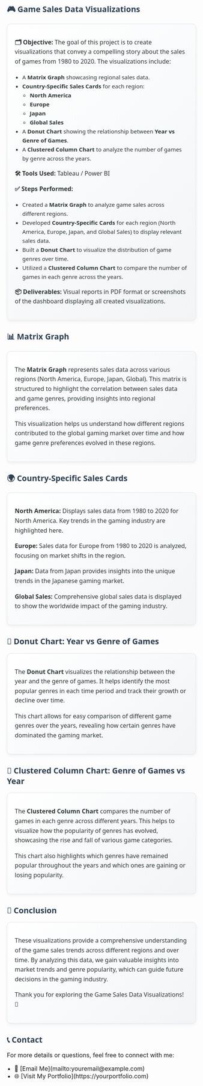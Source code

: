<h2 style="font-family: 'Segoe UI', Tahoma, Geneva, Verdana, sans-serif; color: #2c3e50;">🎮 Game Sales Data Visualizations</h2>

<div style="border: 1px solid #dfe6e9; box-shadow: 0 4px 8px rgba(0,0,0,0.05); padding: 20px; border-radius: 10px; background: linear-gradient(135deg, #ffffff, #f2f4f6); font-family: 'Segoe UI', Tahoma, Geneva, Verdana, sans-serif; color: #2d3436; line-height: 1.6;">
  
  <p style="font-size: 16px;"><strong>🗂 Objective:</strong> The goal of this project is to create visualizations that convey a compelling story about the sales of games from 1980 to 2020. The visualizations include:</p>
  
  <ul style="padding-left: 20px; font-size: 15px;">
    <li>A <strong>Matrix Graph</strong> showcasing regional sales data.</li>
    <li><strong>Country-Specific Sales Cards</strong> for each region:
      <ul style="padding-left: 20px; font-size: 15px;">
        <li><strong>North America</strong></li>
        <li><strong>Europe</strong></li>
        <li><strong>Japan</strong></li>
        <li><strong>Global Sales</strong></li>
      </ul>
    </li>
    <li>A <strong>Donut Chart</strong> showing the relationship between <strong>Year vs Genre of Games</strong>.</li>
    <li>A <strong>Clustered Column Chart</strong> to analyze the number of games by genre across the years.</li>
  </ul>
  
  <p style="font-size: 16px;"><strong>🛠 Tools Used:</strong> Tableau / Power BI</p>

  <p style="font-size: 16px;"><strong>✅ Steps Performed:</strong></p>
  <ul style="padding-left: 20px; font-size: 15px;">
    <li>Created a <strong>Matrix Graph</strong> to analyze game sales across different regions.</li>
    <li>Developed <strong>Country-Specific Cards</strong> for each region (North America, Europe, Japan, and Global Sales) to display relevant sales data.</li>
    <li>Built a <strong>Donut Chart</strong> to visualize the distribution of game genres over time.</li>
    <li>Utilized a <strong>Clustered Column Chart</strong> to compare the number of games in each genre across the years.</li>
  </ul>
  
  <p style="font-size: 16px;"><strong>📦 Deliverables:</strong> Visual reports in PDF format or screenshots of the dashboard displaying all created visualizations.</p>
</div>

<h2 style="font-family: 'Segoe UI', Tahoma, Geneva, Verdana, sans-serif; color: #2c3e50;">📊 Matrix Graph</h2>

<div style="border: 1px solid #dfe6e9; box-shadow: 0 4px 8px rgba(0,0,0,0.05); padding: 20px; border-radius: 10px; background: linear-gradient(135deg, #ffffff, #f2f4f6); font-family: 'Segoe UI', Tahoma, Geneva, Verdana, sans-serif; color: #2d3436; line-height: 1.6;">
  
  <p style="font-size: 16px;">The <strong>Matrix Graph</strong> represents sales data across various regions (North America, Europe, Japan, Global). This matrix is structured to highlight the correlation between sales data and game genres, providing insights into regional preferences.</p>
  
  <p style="font-size: 16px;">This visualization helps us understand how different regions contributed to the global gaming market over time and how game genre preferences evolved in these regions.</p>
</div>

<h2 style="font-family: 'Segoe UI', Tahoma, Geneva, Verdana, sans-serif; color: #2c3e50;">🌍 Country-Specific Sales Cards</h2>

<div style="border: 1px solid #dfe6e9; box-shadow: 0 4px 8px rgba(0,0,0,0.05); padding: 20px; border-radius: 10px; background: linear-gradient(135deg, #ffffff, #f2f4f6); font-family: 'Segoe UI', Tahoma, Geneva, Verdana, sans-serif; color: #2d3436; line-height: 1.6;">
  
  <p style="font-size: 16px;"><strong>North America:</strong> Displays sales data from 1980 to 2020 for North America. Key trends in the gaming industry are highlighted here.</p>
  
  <p style="font-size: 16px;"><strong>Europe:</strong> Sales data for Europe from 1980 to 2020 is analyzed, focusing on market shifts in the region.</p>
  
  <p style="font-size: 16px;"><strong>Japan:</strong> Data from Japan provides insights into the unique trends in the Japanese gaming market.</p>
  
  <p style="font-size: 16px;"><strong>Global Sales:</strong> Comprehensive global sales data is displayed to show the worldwide impact of the gaming industry.</p>
</div>

<h2 style="font-family: 'Segoe UI', Tahoma, Geneva, Verdana, sans-serif; color: #2c3e50;">🍩 Donut Chart: Year vs Genre of Games</h2>

<div style="border: 1px solid #dfe6e9; box-shadow: 0 4px 8px rgba(0,0,0,0.05); padding: 20px; border-radius: 10px; background: linear-gradient(135deg, #ffffff, #f2f4f6); font-family: 'Segoe UI', Tahoma, Geneva, Verdana, sans-serif; color: #2d3436; line-height: 1.6;">
  
  <p style="font-size: 16px;">The <strong>Donut Chart</strong> visualizes the relationship between the year and the genre of games. It helps identify the most popular genres in each time period and track their growth or decline over time.</p>
  
  <p style="font-size: 16px;">This chart allows for easy comparison of different game genres over the years, revealing how certain genres have dominated the gaming market.</p>
</div>

<h2 style="font-family: 'Segoe UI', Tahoma, Geneva, Verdana, sans-serif; color: #2c3e50;">📅 Clustered Column Chart: Genre of Games vs Year</h2>

<div style="border: 1px solid #dfe6e9; box-shadow: 0 4px 8px rgba(0,0,0,0.05); padding: 20px; border-radius: 10px; background: linear-gradient(135deg, #ffffff, #f2f4f6); font-family: 'Segoe UI', Tahoma, Geneva, Verdana, sans-serif; color: #2d3436; line-height: 1.6;">
  
  <p style="font-size: 16px;">The <strong>Clustered Column Chart</strong> compares the number of games in each genre across different years. This helps to visualize how the popularity of genres has evolved, showcasing the rise and fall of various game categories.</p>
  
  <p style="font-size: 16px;">This chart also highlights which genres have remained popular throughout the years and which ones are gaining or losing popularity.</p>
</div>

<h2 style="font-family: 'Segoe UI', Tahoma, Geneva, Verdana, sans-serif; color: #2c3e50;">📍 Conclusion</h2>

<div style="border: 1px solid #dfe6e9; box-shadow: 0 4px 8px rgba(0,0,0,0.05); padding: 20px; border-radius: 10px; background: linear-gradient(135deg, #ffffff, #f2f4f6); font-family: 'Segoe UI', Tahoma, Geneva, Verdana, sans-serif; color: #2d3436; line-height: 1.6;">
  
  <p style="font-size: 16px;">These visualizations provide a comprehensive understanding of the game sales trends across different regions and over time. By analyzing this data, we gain valuable insights into market trends and genre popularity, which can guide future decisions in the gaming industry.</p>
  
  <p style="font-size: 16px;">Thank you for exploring the Game Sales Data Visualizations! 🚀</p>
</div>

<h2 style="font-family: 'Segoe UI', Tahoma, Geneva, Verdana, sans-serif; color: #2c3e50;">📞 Contact</h2>

<p style="font-size: 16px;">For more details or questions, feel free to connect with me:</p>

<ul style="font-size: 16px; padding-left: 20px;">
  <li>📧 [Email Me](mailto:youremail@example.com)</li>
  <li>🌐 [Visit My Portfolio](https://yourportfolio.com)</li>
</ul>
